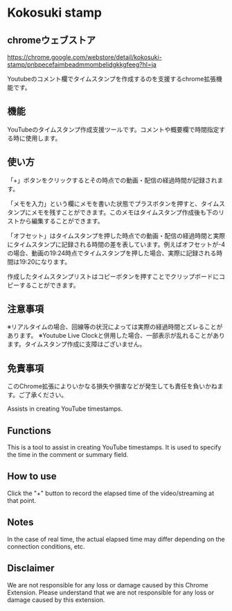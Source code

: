 # Kokosuki stamp

## chromeウェブストア
https://chrome.google.com/webstore/detail/kokosuki-stamp/pnbpecefaimbeadmmombelidgkkgfeeg?hl=ja

Youtubeのコメント欄でタイムスタンプを作成するのを支援するchrome拡張機能です。

## 機能
YouTubeのタイムスタンプ作成支援ツールです。コメントや概要欄で時間指定する時に使用します。

## 使い方
「+」ボタンをクリックするとその時点での動画・配信の経過時間が記録されます。

「メモを入力」という欄にメモを書いた状態でプラスボタンを押すと、タイムスタンプにメモを残すことができます。このメモはタイムスタンプ作成後も下のリストから編集することができます。

「オフセット」はタイムスタンプを押した時点での動画・配信の経過時間と実際にタイムスタンプに記録される時間の差を表しています。例えばオフセットが-4の場合、動画の19:24時点でタイムスタンプを押した場合、実際に記録される時間は19:20になります。

作成したタイムスタンプリストはコピーボタンを押すことでクリップボードにコピーすることができます。

## 注意事項
※リアルタイムの場合、回線等の状況によっては実際の経過時間とズレることがあります。
※Youtube Live Clockと併用した場合、一部表示が乱れることがあります。タイムスタンプ作成に支障はございません。

## 免責事項
このChrome拡張によりいかなる損失や損害などが発生しても責任を負いかねます。ご了承ください。

Assists in creating YouTube timestamps.

## Functions
This is a tool to assist in creating YouTube timestamps. It is used to specify the time in the comment or summary field.

## How to use
Click the "+" button to record the elapsed time of the video/streaming at that point.

## Notes
In the case of real time, the actual elapsed time may differ depending on the connection conditions, etc.

## Disclaimer
We are not responsible for any loss or damage caused by this Chrome Extension. Please understand that we are not responsible for any loss or damage caused by this extension.
